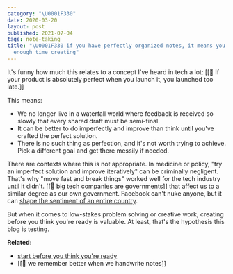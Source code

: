 ```yaml
---
category: "\U0001F330"
date: 2020-03-20
layout: post
published: 2021-07-04
tags: note-taking
title: "\U0001F330 if you have perfectly organized notes, it means you didn't spend
  enough time creating"
---
```


It's funny how much this relates to a concept I've heard in tech a lot: [[🌰 If your product is absolutely perfect when you launch it, you launched too late.]]

This means:
- We no longer live in a waterfall world where feedback is received so slowly that every shared draft must be semi-final.
- It can be better to do imperfectly and improve than think until you've crafted the perfect solution.
- There is no such thing as perfection, and it's not worth trying to achieve. Pick a different goal and get there messily if needed.

There are contexts where this is not appropriate. In medicine or policy, "try an imperfect solution and improve iteratively" can be criminally negligent. That's why "move fast and break things" worked well for the tech industry until it didn't. [[🌰 big tech companies are governments]] that affect us to a similar degree as our own government. Facebook can't nuke anyone, but it can [shape the sentiment of an entire country](https://www.pnas.org/content/111/24/8788).

But when it comes to low-stakes problem solving or creative work, creating before you think you're ready is valuable. At least, that's the hypothesis this blog is testing.

**Related:** 
- [start before you think you're ready](https://www.youtube.com/watch?v=Purzzv8G66o&t=390)
- [[🌰 we remember better when we handwrite notes]]